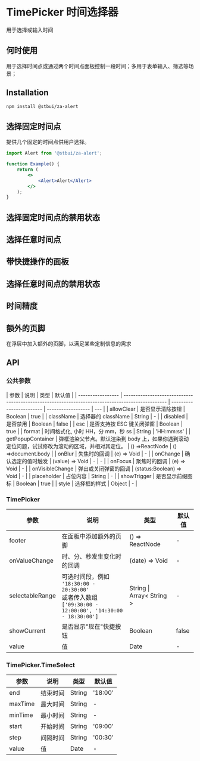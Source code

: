 # TimePicker 时间选择器

用于选择或输入时间

## 何时使用

用于选择时间点或通过两个时间点面板控制一段时间；多用于表单输入、筛选等场景；

## Installation

```sh
npm install @stbui/za-alert
```

## 选择固定时间点

提供几个固定的时间点供用户选择。

```jsx
import Alert from '@stbui/za-alert';

function Example() {
    return (
        <>
            <Alert>Alert</Alert>
        </>
    );
}
```

## 选择固定时间点的禁用状态

## 选择任意时间点

## 带快捷操作的面板

## 选择任意时间点的禁用状态

## 时间精度

## 额外的页脚

在浮层中加入额外的页脚，以满足某些定制信息的需求

## API

### 公共参数

| 参数              | 说明                                                                                             | 类型                     | 默认值             |
| ----------------- | ------------------------------------------------------------------------------------------------ | ------------------------ | ------------------ | --- |
| allowClear        | 是否显示清除按钮                                                                                 | Boolean                  | true               |
| className         | 选择器的 className                                                                               | String                   | -                  |
| disabled          | 是否禁用                                                                                         | Boolean                  | false              |
| esc               | 是否支持按 ESC 键关闭弹窗                                                                        | Boolean                  | true               |
| format            | 时间格式化, 小时 HH，分 mm，秒 ss                                                                | String                   | 'HH:mm:ss'         |
| getPopupContainer | 弹框渲染父节点。默认渲染到 body 上，如果你遇到滚动定位问题，试试修改为滚动的区域，并相对其定位。 | () =>ReactNode           | () =>document.body |
| onBlur            | 失焦时的回调                                                                                     | (e) => Void              | -                  |
| onChange          | 确认选定的值时触发                                                                               | (value) => Void          | -                  | -   |
| onFocus           | 聚焦时的回调                                                                                     | (e) => Void              | -                  |
| onVisibleChange   | 弹出或关闭弹窗的回调                                                                             | (status:Boolean) => Void | -                  |
| placeholder       | 占位内容                                                                                         | String                   | -                  |
| showTrigger       | 是否显示前缀图标                                                                                 | Boolean                  | true               |
| style             | 选择框的样式                                                                                     | Object                   | -                  |

### TimePicker

| 参数            | 说明                                                                                                            | 类型                      | 默认值 |
| --------------- | --------------------------------------------------------------------------------------------------------------- | ------------------------- | ------ |
| footer          | 在面板中添加额外的页脚                                                                                          | () => ReactNode           | -      |
| onValueChange   | 时、分、秒发生变化时的回调                                                                                      | (date) => Void            | -      |
| selectableRange | 可选时间段，例如<br>`'18:30:00 - 20:30:00'`<br>或者传入数组<br>`['09:30:00 - 12:00:00', '14:30:00 - 18:30:00']` | String \| Array< String > | -      |
| showCurrent     | 是否显示"现在"快捷按钮                                                                                          | Boolean                   | false  |
| value           | 值                                                                                                              | Date                      | -      |

### TimePicker.TimeSelect

| 参数    | 说明     | 类型   | 默认值  |
| ------- | -------- | ------ | ------- |
| end     | 结束时间 | String | '18:00' |
| maxTime | 最大时间 | String | -       |
| minTime | 最小时间 | String | -       |
| start   | 开始时间 | String | '09:00' |
| step    | 间隔时间 | String | '00:30' |
| value   | 值       | Date   | -       |
